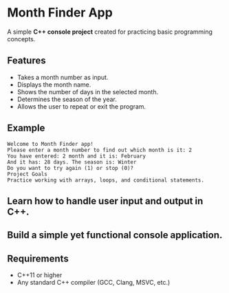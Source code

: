# Month Finder App  
A simple **C++ console project** created for practicing basic programming concepts.  

## Features  
- Takes a month number as input.  
- Displays the month name.  
- Shows the number of days in the selected month.  
- Determines the season of the year.  
- Allows the user to repeat or exit the program.  

## Example  
```
Welcome to Month Finder app!
Please enter a month number to find out which month is it: 2
You have entered: 2 month and it is: February
And it has: 28 days. The season is: Winter
Do you want to try again (1) or stop (0)?
Project Goals
Practice working with arrays, loops, and conditional statements.
```

## Learn how to handle user input and output in C++.

## Build a simple yet functional console application.

## Requirements
- C++11 or higher
- Any standard C++ compiler (GCC, Clang, MSVC, etc.)
